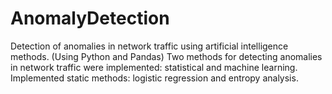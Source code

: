 # AnomalyDetection
Detection of anomalies in network traffic using artificial intelligence methods. (Using Python and Pandas)
Two methods for detecting anomalies in network traffic were implemented: statistical and machine learning. 
Implemented static methods: logistic regression and entropy analysis.
